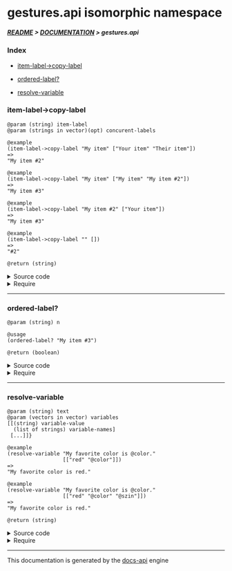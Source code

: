 
# gestures.api isomorphic namespace

##### [README](../../../README.md) > [DOCUMENTATION](../../COVER.md) > gestures.api

### Index

- [item-label->copy-label](#item-label-copy-label)

- [ordered-label?](#ordered-label)

- [resolve-variable](#resolve-variable)

### item-label->copy-label

```
@param (string) item-label
@param (strings in vector)(opt) concurent-labels
```

```
@example
(item-label->copy-label "My item" ["Your item" "Their item"])
=>
"My item #2"
```

```
@example
(item-label->copy-label "My item" ["My item" "My item #2"])
=>
"My item #3"
```

```
@example
(item-label->copy-label "My item #2" ["Your item"])
=>
"My item #3"
```

```
@example
(item-label->copy-label "" [])
=>
"#2"
```

```
@return (string)
```

<details>
<summary>Source code</summary>

```
(defn item-label->copy-label
  ([item-label]
   (item-label->copy-label item-label []))

  ([item-label concurent-labels]
   (letfn [(test-f [n] (not (vector/contains-item? concurent-labels n)))
           (f      [n] (if (type/ordered-label? n)
                           (let [copy-dex      (string/after-last-occurence  n "#" {:return? false})
                                 label-base    (string/before-last-occurence n "#" {:return? true})
                                 next-copy-dex (mixed/update-whole-number copy-dex inc)]
                                (str label-base "#" next-copy-dex))
                           (if (string/nonblank? n)
                               (str n " #2")
                               (str    "#2"))))]
          (do-while f item-label test-f))))
```

</details>

<details>
<summary>Require</summary>

```
(ns my-namespace (:require [gestures.api :refer [item-label->copy-label]]))

(gestures.api/item-label->copy-label ...)
(item-label->copy-label              ...)
```

</details>

---

### ordered-label?

```
@param (string) n
```

```
@usage
(ordered-label? "My item #3")
```

```
@return (boolean)
```

<details>
<summary>Source code</summary>

```
(defn ordered-label?
  [n]
  (re-match? n #".*\#\d$"))
```

</details>

<details>
<summary>Require</summary>

```
(ns my-namespace (:require [gestures.api :refer [ordered-label?]]))

(gestures.api/ordered-label? ...)
(ordered-label?              ...)
```

</details>

---

### resolve-variable

```
@param (string) text
@param (vectors in vector) variables
[[(string) variable-value
  (list of strings) variable-names]
 [...]]}
```

```
@example
(resolve-variable "My favorite color is @color."
                  [["red" "@color"]])
=>
"My favorite color is red."
```

```
@example
(resolve-variable "My favorite color is @color."
                  [["red" "@color" "@szin"]])
=>
"My favorite color is red."
```

```
@return (string)
```

<details>
<summary>Source code</summary>

```
(defn resolve-variable
  [text variables]
  (letfn [(f [result [variable-value & variable-names]]
             (letfn [(f [result variable-name]
                        (cond (nil?             variable-value) (return              result)
                              (number?          variable-value) (string/replace-part result variable-name variable-value)
                              (string/nonblank? variable-value) (string/replace-part result variable-name variable-value)
                              :return result))]
                    (reduce f result variable-names)))]
         (reduce f text variables)))
```

</details>

<details>
<summary>Require</summary>

```
(ns my-namespace (:require [gestures.api :refer [resolve-variable]]))

(gestures.api/resolve-variable ...)
(resolve-variable              ...)
```

</details>

---

This documentation is generated by the [docs-api](https://github.com/bithandshake/docs-api) engine

